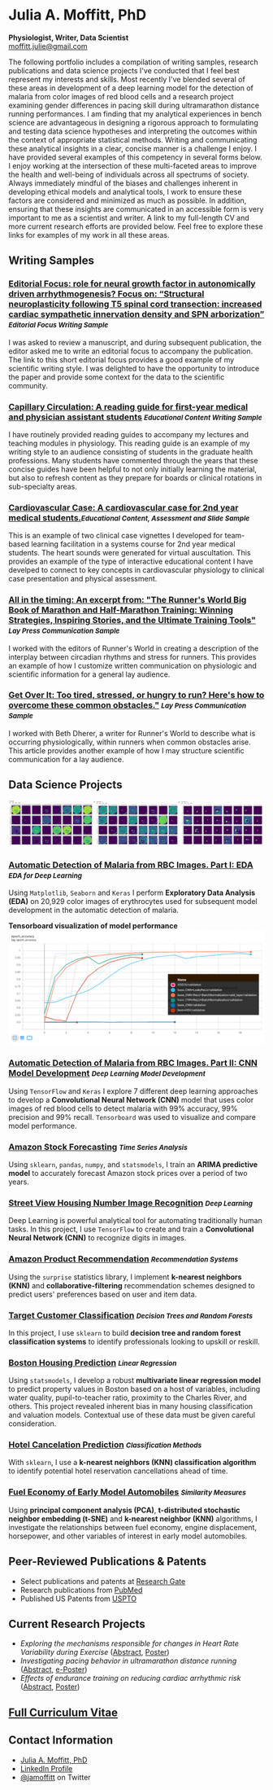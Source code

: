 # Julia A. Moffitt, PhD
**Physiologist, Writer, Data Scientist**<br />
[moffitt.julie@gmail.com](moffitt.julie@gmail.com)

The following portfolio includes a compilation of writing samples, research publications and data science projects I've conducted that I feel best represent my interests and skills.  Most recently I've blended several of these areas in development of a deep learning model for the detection of malaria from color images of red blood cells and a research project examining gender differences in pacing skill during ultramarathon distance running performances. I am finding that my analytical experiences in bench science are advantageous in designing a rigorous approach to formulating and testing data science hypotheses and interpreting the outcomes within the context of appropriate statistical methods.  Writing and communicating these analytical insights in a clear, concise manner is a challenge I enjoy. I have provided several examples of this competency in several forms below.  I enjoy working at the intersection of these multi-faceted areas to improve the health and well-being of individuals across all spectrums of society.  Always immediately mindful of the biases and challenges inherent in developing ethical models and analytical tools, I work to ensure these factors are considered and minimized as much as possible.  In addition, ensuring that these insights are communicated in an accessible form is very important to me as a scientist and writer.  A link to my full-length CV and more current research efforts are provided below. Feel free to explore these links for examples of my work in all these areas. 

## Writing Samples

### [Editorial Focus: role for neural growth factor in autonomically driven arrhythmogenesis? Focus on: “Structural neuroplasticity following T5 spinal cord transection: increased cardiac sympathetic innervation density and SPN arborization”](https://github.com/jamoffitt67/jamoffitt67.github.io/blob/5d7438652e2e08a79966cc3d0b90420c5b503372/ajpregu.00524.2010.pdf) <i style="font-size:0.8em">Editorial Focus Writing Sample</i> 
I was asked to review a manuscript, and during subsequent publication, the editor asked me to write an editorial focus to accompany the publication. The link to this short editorial focus provides a good example of my scientific writing style. I was delighted to have the opportunity to introduce the paper and provide some context for the data to the scientific community.

### [Capillary Circulation:  A reading guide for first-year medical and physician assistant students](https://github.com/jamoffitt67/jamoffitt67.github.io/blob/5d7438652e2e08a79966cc3d0b90420c5b503372/Capillary%20Circulation%20Handout.pdf) <i style="font-size:0.8em">Educational Content Writing Sample</i> 
I have routinely provided reading guides to accompany my lectures and teaching modules in physiology. This reading guide is an example of my writing style to an audience consisting of students in the graduate health professions. Many students have commented through the years that these concise guides have been helpful to not only initially learning the material, but also to refresh content as they prepare for boards or clinical rotations in sub-specialty areas.

### [Cardiovascular Case:  A cardiovascular case for 2nd year medical students.](https://github.com/jamoffitt67/jamoffitt67.github.io/blob/3ee5789dfd536358d658179cbb6fb38bc5c99b53/Cardio%20Case%20for%20TBL%20Facilitation.pdf)<i style="font-size:0.8em">Educational Content, Assessment and Slide Sample</i> 
This is an example of two clinical case vignettes I developed for team-based learning facilitation in a systems course for 2nd year medical students.  The heart sounds were generated for virtual auscultation.  This provides an example of the type of interactive educational content I have develped to connect to key concepts in cardiovascular physiology to clinical case presentation and physical assessment.  

### [All in the timing: An excerpt from: "The Runner's World Big Book of Marathon and Half-Marathon Training: Winning Strategies, Inspiring Stories, and the Ultimate Training Tools"](https://github.com/jamoffitt67/jamoffitt67.github.io/blob/5d7438652e2e08a79966cc3d0b90420c5b503372/LaySample.png) <i style="font-size:0.8em">Lay Press Communication Sample</i> 
I worked with the editors of Runner's World in creating a description of the interplay between circadian rhythms and stress for runners.  This provides an example of how I customize written communication on physiologic and scientific information for a general lay audience.

### [Get Over It: Too tired, stressed, or hungry to run? Here's how to overcome these common obstacles."](https://github.com/jamoffitt67/jamoffitt67.github.io/blob/3ee5789dfd536358d658179cbb6fb38bc5c99b53/Get%20Over%20It%20_%20Runner's%20World.pdf) <i style="font-size:0.8em">Lay Press Communication Sample</i> 
I worked with Beth Dherer, a writer for Runner's World to describe what is occurring physiologically, within runners when common obstacles arise.  This article provides another example of how I may structure scientific communication for a lay audience.  


## Data Science Projects 

![Activation maps](ActivationMaps.png)

### [Automatic Detection of Malaria from RBC Images.  Part I: EDA](https://github.com/jamoffitt67/jamoffitt67.github.io/blob/a021c5adb71bfac327e102c103356a7a6bcd2559/Optimization%20of%20a%20CNN%20model%20for%20detection%20of%20malaria%20in%20erythrocytes.%20%20Part%20I_Exploratory%20Data%20Analysis%20(1).ipynb) <i style="font-size:0.8em">EDA for Deep Learning</i>
Using `Matplotlib`, `Seaborn` and `Keras` I perform **Exploratory Data Analysis (EDA)** on 20,929 color images of erythrocytes used for subsequent model development in the automatic detection of malaria. 

**Tensorboard visualization of model performance**
![Tensorboard visualization](Picture1.png)

### [Automatic Detection of Malaria from RBC Images.  Part II: CNN Model Development](https://github.com/jamoffitt67/jamoffitt67.github.io/blob/974c7d04093a7f83f8ea494899bd4c545619d3f3/Part%20II_Optimization%20of%20CNN%20model%20for%20automatic%20detection%20of%20malaria.ipynb) <i style="font-size:0.8em">Deep Learning Model Development</i> 
Using `TensorFlow` and `Keras` I explore 7 different deep learning approaches to develop a **Convolutional Neural Network (CNN)** model that uses color images of red blood cells to detect malaria with 99% accuracy, 99% precision and 99% recall. `Tensorboard` was used to visualize and compare model performance.

### [Amazon Stock Forecasting](https://github.com/jamoffitt67/jamoffitt67.github.io/blob/ad1f0adbf8dcf670e4a7a550b551cbde5f0ed41d/Amazon_Stock_Project_Time_Series_PF.ipynb) <i style="font-size:0.8em">Time Series Analysis</i>
Using `sklearn`, `pandas`, `numpy`, and `statsmodels`, I train
an **ARIMA predictive model** to accurately forecast Amazon stock
prices over a period of two years.

### [Street View Housing Number Image Recognition](https://github.com/jamoffitt67/jamoffitt67.github.io/blob/f3524873b9821502743b54be20b181b5c8dfd339/CNN_Project_SVHN_PF.ipynb) <i style="font-size:0.8em">Deep Learning</i>
Deep Learning is powerful analytical tool for automating
traditionally human tasks. In this project, I use `TensorFlow` to
create and train a **Convolutional Neural Network (CNN)** to
recognize digits in images.

### [Amazon Product Recommendation](https://github.com/jamoffitt67/jamoffitt67.github.io/blob/237f3589eb018c249bc148b62274d389c595a264/Amazon_Recommendation_System_PF.ipynb) <i style="font-size:0.8em">Recommendation Systems</i>
Using the `surprise` statistics library, I implement **k-nearest
neighbors (KNN)** and **collaborative-filtering** recommendation
schemes designed to predict users' preferences based on user and
item data.

### [Target Customer Classification](https://github.com/jamoffitt67/jamoffitt67.github.io/blob/0f563df8428e368fee922da06b9c75684142f635/Classification_Decision_Tree_Random_Forests_PF.ipynb) <i style="font-size:0.8em">Decision Trees and Random Forests</i>
In this project, I use `sklearn` to build **decision tree and random
forest classification systems** to identify professionals looking to
upskill or reskill.

### [Boston Housing Prediction](https://github.com/jamoffitt67/jamoffitt67.github.io/blob/3b4945b507e96735f04cc0ea0c967ea7c3fca7c1/Boston_house_price_prediction_pf%20(1).ipynb) <i style="font-size:0.8em">Linear Regression</i>
Using `statsmodels`, I develop a robust **multivariate linear
regression model** to predict property values in Boston based on a
host of variables, including water quality, pupil-to-teacher ratio,
proximity to the Charles River, and others. This project revealed inherent bias in many housing classification and valuation models. Contextual use of these data must be given careful consideration.

### [Hotel Cancelation Prediction](https://github.com/jamoffitt67/jamoffitt67.github.io/blob/911d9bfa8e69cacd34581273895c59a583cee566/Project_Classification_Hotel_Cancelation_PF%20(1).ipynb) <i style="font-size:0.8em">Classification Methods</i>
With `sklearn`, I use a **k-nearest neighbors (KNN) classification
algorithm** to identify potential hotel reservation cancellations
ahead of time.

### [Fuel Economy of Early Model Automobiles](https://github.com/jamoffitt67/jamoffitt67.github.io/blob/668415aa6991a606b6be1dfb3ca4f5193e4477ba/PCA_tSNE_MPG_explore_PF.ipynb) <i style="font-size:0.8em">Similarity Measures</i>
Using **principal component analysis (PCA)**, **t-distributed stochastic neighbor embedding (t-SNE)** and
**k-nearest neighbor (KNN)** algorithms, I investigate the
relationships between fuel economy, engine displacement, horsepower,
and other variables of interest in early model automobiles.

## Peer-Reviewed Publications & Patents

- Select publications and patents at [Research Gate](https://www.researchgate.net/profile/Julia-Moffitt/research)
- Research publications from [PubMed](https://pubmed.ncbi.nlm.nih.gov/?term=(cardio)%20AND%20(Moffitt%2C%20JA%5BAuthor%5D)&sort=date)
- Published US Patents from [USPTO](https://patft.uspto.gov/netacgi/nph-Parser?Sect1=PTO2&Sect2=HITOFF&p=1&u=%2Fnetahtml%2FPTO%2Fsearch-bool.html&r=0&f=S&l=50&TERM1=Moffitt&FIELD1=INNM&co1=AND&TERM2=Cardiac+Pacemakers&FIELD2=ASNM&d=PTXT)

## Current Research Projects
- *Exploring the mechanisms responsible for changes in Heart Rate Variability during Exercise* ([Abstract](https://digitalcommons.wku.edu/ijesab/vol11/iss7/36/), [Poster](https://github.com/jamoffitt67/jamoffitt67.github.io/blob/96c91f6bcc84fdfd34c489776dfc8f3d402456c4/Stevens%20Pham%20Le%20CSACSM%20Poster%20.pdf))
- *Investigating pacing behavior in ultramarathon distance running* ([Abstract](https://journals.lww.com/acsm-msse/Fulltext/2021/08001/Women_Pace_Better_Than_Men_In_A_100_mile_Distance.108.aspx), [e-Poster](https://github.com/jamoffitt67/jamoffitt67.github.io/blob/0805888d0e508bc704e7452c6fb738d92110e5fd/ACSM%20Conference%20Poster%20FINAL%202021.pdf))
- *Effects of endurance training on reducing cardiac arrhythmic risk* ([Abstract](https://journals.lww.com/acsm-msse/Fulltext/2014/05001/Exercise_Training_Results_in_Reduced_Arrhythmic.2024.aspx), [Poster](https://github.com/jamoffitt67/jamoffitt67.github.io/blob/d5afde8a79ee271431fb3bdc76443fdfc5bea512/ACSM%202014%20Poster.pdf))

## [Full Curriculum Vitae](https://github.com/jamoffitt67/jamoffitt67.github.io/blob/672a32af6b2ffd85bac03411726a87a25915b26e/JuliaAMoffittCV%20Current%202.5.22.pdf)


## Contact Information
- [Julia A. Moffitt, PhD](mailto:moffitt.julie@gmail.com)
- [LinkedIn Profile](https://www.linkedin.com/in/julia-moffitt-2014a53/)
- [@jamoffitt](https://twitter.com/jamoffitt) on Twitter
